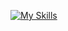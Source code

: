 [![My Skills](https://skillicons.dev/icons?i=nextjs,typescript,go,nestjs,bash,javascript,react,nodejs,mongodb,aws,gcp,git,redux,firebase,supabase,mui,jquery,docker,tailwind,linux,postman,express,py,vite,bootstrap,ruby&theme=dark)](https://skillicons.dev)

